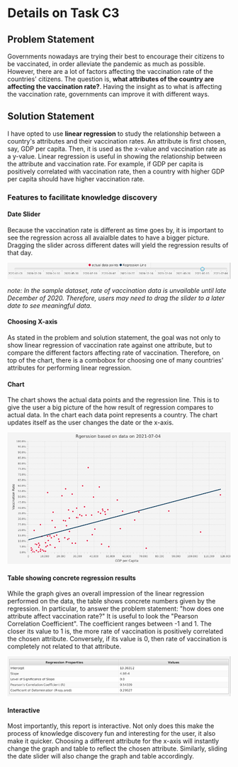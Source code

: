 # Details on Task C3

## Problem Statement

Governments nowadays are trying their best to encourage their citizens to be vaccinated, in order alleviate the pandemic as much as possible. However, there are a lot of factors affecting the vaccination rate of the countries' citizens. The question is, **what attributes of the country are affecting the vaccination rate?**. Having the insight as to what is affecting the vaccination rate, governments can improve it with different ways.

## Solution Statement

I have opted to use **linear regression** to study the relationship between a country's attributes and their vaccination rates. An attribute is first chosen, say, GDP per capita. Then, it is used as the x-value and vaccination rate as a y-value. Linear regression is useful in showing the relationship between the attribute and vaccination rate. For example, if GDP per capita is positively correlated with vaccination rate, then a country with higher GDP per capita should have higher vaccination rate.

### Features to facilitate knowledge discovery

#### Date Slider

Because the vaccination rate is different as time goes by, it is important to see the regression across all avaialble dates to have a bigger picture. Dragging the slider across different dates will yield the regression results of that day. 

![image of date slider](./img/task-c3-slider.png)

*note: In the sample dataset, rate of vaccination data is unvailable until late December of 2020. Therefore, users may need to drag the slider to a later date to see meaningful data.*

#### Choosing X-axis

As stated in the problem and solution statement, the goal was not only to show linear regression of vaccination rate against one attribute, but to compare the different factors affecting rate of vaccination. Therefore, on top of the chart, there is a combobox for choosing one of many countries' attributes for performing linear regression.

#### Chart

The chart shows the actual data points and the regression line. This is to give the user a big picture of the how result of regression compares to actual data. In the chart each data point represents a country. The chart updates itself as the user changes the date or the x-axis.

![image of chart](./img/task-c3-chart.png)

#### Table showing concrete regression results

While the graph gives an overall impression of the linear regression performed on the data, the table shows concrete numbers given by the regression. In particular, to answer the problem statement: "how does one attribute affect vaccination rate?" It is useful to look the "Pearson Correlation Coefficient". The coefficient ranges between -1 and 1. The closer its value to 1 is, the more rate of vaccination is positively correlated the chosen attribute. Conversely, if its value is 0, then rate of vaccination is completely not related to that attribute.

![image of table](./img/task-c3-table.png)

#### Interactive 

Most importantly, this report is interactive. Not only does this make the process of knowledge discovery fun and interesting for the user, it also make it quicker. Choosing a different attribute for the x-axis will instantly change the graph and table to reflect the chosen attribute. Similarly, sliding the date slider will also change the graph and table accordingly.


